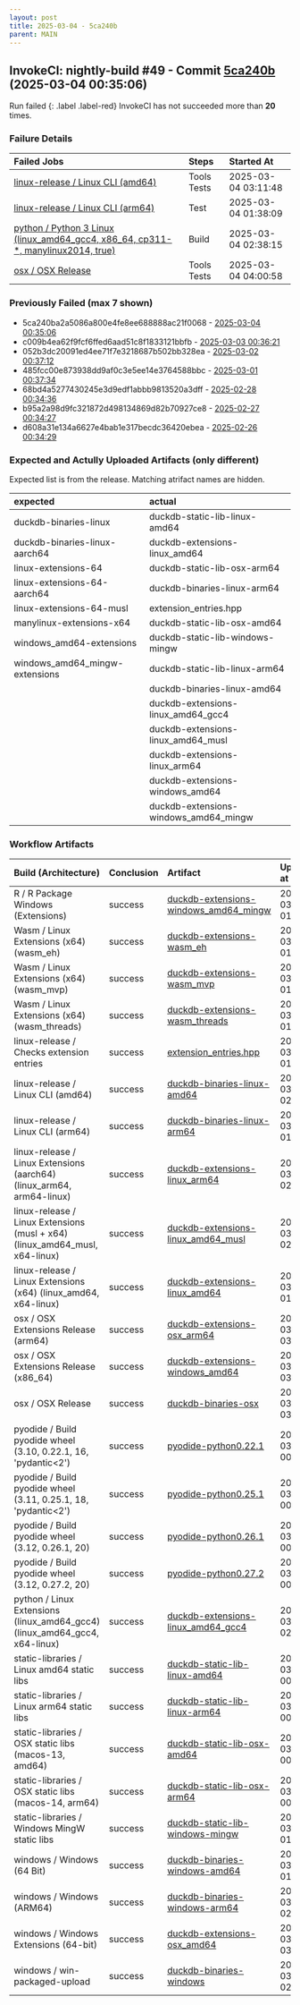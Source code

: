```yaml
---
layout: post
title: 2025-03-04 - 5ca240b
parent: MAIN
---
```



## InvokeCI: nightly-build #49 - Commit [5ca240b](https://github.com/duckdb/duckdb/actions/runs/13643493009) (2025-03-04 00:35:06)
 Run failed
{: .label .label-red}
InvokeCI has not succeeded more than **20** times.

### Failure Details

| Failed Jobs                                                                                                                                                   | Steps       | Started At          |
|:--------------------------------------------------------------------------------------------------------------------------------------------------------------|:------------|:--------------------|
| [linux-release / Linux CLI (amd64)](https://github.com/duckdb/duckdb/actions/runs/13643493009/job/38139146674)                                                | Tools Tests | 2025-03-04 03:11:48 |
| [linux-release / Linux CLI (arm64)](https://github.com/duckdb/duckdb/actions/runs/13643493009/job/38139146876)                                                | Test        | 2025-03-04 01:38:09 |
| [python / Python 3 Linux (linux_amd64_gcc4, x86_64, cp311-*, manylinux2014, true)](https://github.com/duckdb/duckdb/actions/runs/13643493009/job/38141439198) | Build       | 2025-03-04 02:38:15 |
| [osx / OSX Release](https://github.com/duckdb/duckdb/actions/runs/13643493009/job/38143556060)                                                                | Tools Tests | 2025-03-04 04:00:58 |

### Previously Failed (max 7 shown)

- 5ca240ba2a5086a800e4fe8ee688888ac21f0068 - [2025-03-04 00:35:06](https://github.com/duckdb/duckdb/actions/runs/13643493009)
- c009b4ea62f9fcf6ffed6aad51c8f1833121bbfb - [2025-03-03 00:36:21](https://github.com/duckdb/duckdb/actions/runs/13620956121)
- 052b3dc20091ed4ee71f7e3218687b502bb328ea - [2025-03-02 00:37:12](https://github.com/duckdb/duckdb/actions/runs/13610361490)
- 485fcc00e873938dd9af0c3e5ee14e3764588bbc - [2025-03-01 00:37:34](https://github.com/duckdb/duckdb/actions/runs/13599003683)
- 68bd4a5277430245e3d9edf1abbb9813520a3dff - [2025-02-28 00:34:36](https://github.com/duckdb/duckdb/actions/runs/13578702457)
- b95a2a98d9fc321872d498134869d82b70927ce8 - [2025-02-27 00:34:27](https://github.com/duckdb/duckdb/actions/runs/13556221101)
- d608a31e134a6627e4bab1e317becdc36420ebea - [2025-02-26 00:34:29](https://github.com/duckdb/duckdb/actions/runs/13533845953)

### Expected and Actully Uploaded Artifacts (only different)
Expected list is from the release.
Matching atrifact names are hidden.

| expected                       | actual                                |
|:-------------------------------|:--------------------------------------|
| duckdb-binaries-linux          | duckdb-static-lib-linux-amd64         |
| duckdb-binaries-linux-aarch64  | duckdb-extensions-linux_amd64         |
| linux-extensions-64            | duckdb-static-lib-osx-arm64           |
| linux-extensions-64-aarch64    | duckdb-binaries-linux-arm64           |
| linux-extensions-64-musl       | extension_entries.hpp                 |
| manylinux-extensions-x64       | duckdb-static-lib-osx-amd64           |
| windows_amd64-extensions       | duckdb-static-lib-windows-mingw       |
| windows_amd64_mingw-extensions | duckdb-static-lib-linux-arm64         |
|                                | duckdb-binaries-linux-amd64           |
|                                | duckdb-extensions-linux_amd64_gcc4    |
|                                | duckdb-extensions-linux_amd64_musl    |
|                                | duckdb-extensions-linux_arm64         |
|                                | duckdb-extensions-windows_amd64       |
|                                | duckdb-extensions-windows_amd64_mingw |

### Workflow Artifacts

| Build (Architecture)                                                        | Conclusion   | Artifact                                                                                                                | Uploaded at         |
|:----------------------------------------------------------------------------|:-------------|:------------------------------------------------------------------------------------------------------------------------|:--------------------|
| R / R Package Windows (Extensions)                                          | success      | [duckdb-extensions-windows_amd64_mingw](https://github.com/duckdb/duckdb/actions/runs/13643493009/artifacts/2685807797) | 2025-03-04 01:52:28 |
| Wasm / Linux Extensions (x64) (wasm_eh)                                     | success      | [duckdb-extensions-wasm_eh](https://github.com/duckdb/duckdb/actions/runs/13643493009/artifacts/2685636532)             | 2025-03-04 01:07:37 |
| Wasm / Linux Extensions (x64) (wasm_mvp)                                    | success      | [duckdb-extensions-wasm_mvp](https://github.com/duckdb/duckdb/actions/runs/13643493009/artifacts/2685641341)            | 2025-03-04 01:09:00 |
| Wasm / Linux Extensions (x64) (wasm_threads)                                | success      | [duckdb-extensions-wasm_threads](https://github.com/duckdb/duckdb/actions/runs/13643493009/artifacts/2685656735)        | 2025-03-04 01:13:00 |
| linux-release / Checks extension entries                                    | success      | [extension_entries.hpp](https://github.com/duckdb/duckdb/actions/runs/13643493009/artifacts/2685657064)                 | 2025-03-04 01:13:05 |
| linux-release / Linux CLI (amd64)                                           | success      | [duckdb-binaries-linux-amd64](https://github.com/duckdb/duckdb/actions/runs/13643493009/artifacts/2685889733)           | 2025-03-04 02:14:50 |
| linux-release / Linux CLI (arm64)                                           | success      | [duckdb-binaries-linux-arm64](https://github.com/duckdb/duckdb/actions/runs/13643493009/artifacts/2685754422)           | 2025-03-04 01:38:09 |
| linux-release / Linux Extensions (aarch64) (linux_arm64, arm64-linux)       | success      | [duckdb-extensions-linux_arm64](https://github.com/duckdb/duckdb/actions/runs/13643493009/artifacts/2685988921)         | 2025-03-04 02:44:23 |
| linux-release / Linux Extensions (musl + x64) (linux_amd64_musl, x64-linux) | success      | [duckdb-extensions-linux_amd64_musl](https://github.com/duckdb/duckdb/actions/runs/13643493009/artifacts/2685919386)    | 2025-03-04 02:24:17 |
| linux-release / Linux Extensions (x64) (linux_amd64, x64-linux)             | success      | [duckdb-extensions-linux_amd64](https://github.com/duckdb/duckdb/actions/runs/13643493009/artifacts/2685626682)         | 2025-03-04 01:04:55 |
| osx / OSX Extensions Release (arm64)                                        | success      | [duckdb-extensions-osx_arm64](https://github.com/duckdb/duckdb/actions/runs/13643493009/artifacts/2686225550)           | 2025-03-04 03:55:24 |
| osx / OSX Extensions Release (x86_64)                                       | success      | [duckdb-extensions-windows_amd64](https://github.com/duckdb/duckdb/actions/runs/13643493009/artifacts/2686198293)       | 2025-03-04 03:45:59 |
| osx / OSX Release                                                           | success      | [duckdb-binaries-osx](https://github.com/duckdb/duckdb/actions/runs/13643493009/artifacts/2686124983)                   | 2025-03-04 03:22:47 |
| pyodide / Build pyodide wheel (3.10, 0.22.1, 16, 'pydantic<2')              | success      | [pyodide-python0.22.1](https://github.com/duckdb/duckdb/actions/runs/13643493009/artifacts/2685578820)                  | 2025-03-04 00:51:54 |
| pyodide / Build pyodide wheel (3.11, 0.25.1, 18, 'pydantic<2')              | success      | [pyodide-python0.25.1](https://github.com/duckdb/duckdb/actions/runs/13643493009/artifacts/2685575415)                  | 2025-03-04 00:51:02 |
| pyodide / Build pyodide wheel (3.12, 0.26.1, 20)                            | success      | [pyodide-python0.26.1](https://github.com/duckdb/duckdb/actions/runs/13643493009/artifacts/2685576049)                  | 2025-03-04 00:51:11 |
| pyodide / Build pyodide wheel (3.12, 0.27.2, 20)                            | success      | [pyodide-python0.27.2](https://github.com/duckdb/duckdb/actions/runs/13643493009/artifacts/2685575228)                  | 2025-03-04 00:51:00 |
| python / Linux Extensions (linux_amd64_gcc4) (linux_amd64_gcc4, x64-linux)  | success      | [duckdb-extensions-linux_amd64_gcc4](https://github.com/duckdb/duckdb/actions/runs/13643493009/artifacts/2685883363)    | 2025-03-04 02:13:03 |
| static-libraries / Linux amd64 static libs                                  | success      | [duckdb-static-lib-linux-amd64](https://github.com/duckdb/duckdb/actions/runs/13643493009/artifacts/2685601428)         | 2025-03-04 00:57:53 |
| static-libraries / Linux arm64 static libs                                  | success      | [duckdb-static-lib-linux-arm64](https://github.com/duckdb/duckdb/actions/runs/13643493009/artifacts/2685607721)         | 2025-03-04 00:59:45 |
| static-libraries / OSX static libs (macos-13, amd64)                        | success      | [duckdb-static-lib-osx-amd64](https://github.com/duckdb/duckdb/actions/runs/13643493009/artifacts/2685562173)           | 2025-03-04 00:47:50 |
| static-libraries / OSX static libs (macos-14, arm64)                        | success      | [duckdb-static-lib-osx-arm64](https://github.com/duckdb/duckdb/actions/runs/13643493009/artifacts/2685551945)           | 2025-03-04 00:45:13 |
| static-libraries / Windows MingW static libs                                | success      | [duckdb-static-lib-windows-mingw](https://github.com/duckdb/duckdb/actions/runs/13643493009/artifacts/2685738723)       | 2025-03-04 01:34:29 |
| windows / Windows (64 Bit)                                                  | success      | [duckdb-binaries-windows-amd64](https://github.com/duckdb/duckdb/actions/runs/13643493009/artifacts/2685687780)         | 2025-03-04 01:21:12 |
| windows / Windows (ARM64)                                                   | success      | [duckdb-binaries-windows-arm64](https://github.com/duckdb/duckdb/actions/runs/13643493009/artifacts/2685860287)         | 2025-03-04 02:06:31 |
| windows / Windows Extensions (64-bit)                                       | success      | [duckdb-extensions-osx_amd64](https://github.com/duckdb/duckdb/actions/runs/13643493009/artifacts/2686197875)           | 2025-03-04 03:45:49 |
| windows / win-packaged-upload                                               | success      | [duckdb-binaries-windows](https://github.com/duckdb/duckdb/actions/runs/13643493009/artifacts/2685884825)               | 2025-03-04 02:13:29 |
